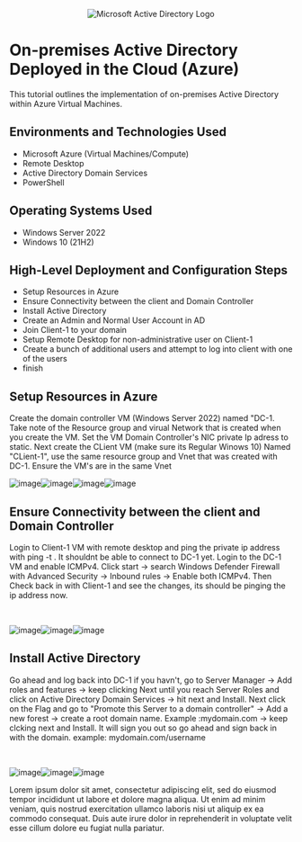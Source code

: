 <p align="center">
<img src="https://i.imgur.com/pU5A58S.png" alt="Microsoft Active Directory Logo"/>
</p>

<h1>On-premises Active Directory Deployed in the Cloud (Azure)</h1>
This tutorial outlines the implementation of on-premises Active Directory within Azure Virtual Machines.<br />






<h2>Environments and Technologies Used</h2>

- Microsoft Azure (Virtual Machines/Compute)
- Remote Desktop
- Active Directory Domain Services
- PowerShell

<h2>Operating Systems Used </h2>

- Windows Server 2022
- Windows 10 (21H2)

<h2>High-Level Deployment and Configuration Steps</h2>

- Setup Resources in Azure
- Ensure Connectivity between the client and Domain Controller
- Install Active Directory
- Create an Admin and Normal User Account in AD
- Join Client-1 to your domain
- Setup Remote Desktop for non-administrative user on Client-1
- Create a bunch of additional users and attempt to log into client with one of the users
- finish

<h2>Setup Resources in Azure </h2>

Create the domain controller VM (Windows Server 2022) named "DC-1.  Take note of the Resource group and virual Network that is created when you create the VM.  Set the VM Domain Controller's NIC private Ip adress to static.  Next create the CLient VM (make sure its Regular Winows 10) Named "CLient-1", use the same resource group and Vnet that was created with DC-1.  Ensure the VM's are in the same Vnet

<p>

![image](https://github.com/AtomSteve/Configuring-On-premises-Active-Directory-within-Azure-VMs/assets/147112183/e0413973-5bf8-431b-9427-a37d7b0719f7)![image](https://github.com/AtomSteve/Configuring-On-premises-Active-Directory-within-Azure-VMs/assets/147112183/40e254f6-fee0-459d-b47e-3dfa0afcfeeb)![image](https://github.com/AtomSteve/Configuring-On-premises-Active-Directory-within-Azure-VMs/assets/147112183/83422a50-98b6-4c52-a69d-a0be900ba712)![image](https://github.com/AtomSteve/Configuring-On-premises-Active-Directory-within-Azure-VMs/assets/147112183/ef735813-c878-427b-a010-9c562f36c6ad)


<h2>Ensure Connectivity between the client and Domain Controller</h2>

</p>
<p>
Login to Client-1 VM with remote desktop and ping the private ip address with ping -t <ip address>.  It shouldnt be able to connect to DC-1 yet.  Login to the DC-1 VM and enable ICMPv4.  Click start -> search Windows Defender Firewall with Advanced Security -> Inbound rules -> Enable both ICMPv4.  Then Check back in with Client-1 and see the changes, its should be pinging the ip address now.  
  
</p>
<br />

![image](https://github.com/AtomSteve/Configuring-On-premises-Active-Directory-within-Azure-VMs/assets/147112183/c808fde4-922e-4e33-ba03-d3900508e1d5)![image](https://github.com/AtomSteve/Configuring-On-premises-Active-Directory-within-Azure-VMs/assets/147112183/16f9e8cd-1c4e-44ea-b44c-83424e1c8151)![image](https://github.com/AtomSteve/Configuring-On-premises-Active-Directory-within-Azure-VMs/assets/147112183/4f1b0bd5-b84a-4f3a-9e53-0fad6e86b907)




<p>

<h2>Install Active Directory</h2>

</p>
<p>
Go ahead and log back into DC-1 if you havn't, go to Server Manager -> Add roles and features -> keep clicking Next until you reach Server Roles and click on Active Directory Domain Services -> hit next and Install.  Next click on the Flag and go to "Promote this Server to a domain controller" -> Add a new forest -> create a root domain name.  Example :mydomain.com -> keep clcking next and Install.  It will sign you out so go ahead and sign back in with the domain.  example: mydomain.com/username
</p>
<br />

![image](https://github.com/AtomSteve/Configuring-On-premises-Active-Directory-within-Azure-VMs/assets/147112183/a6049555-e279-4174-8947-e3cd9805493e)![image](https://github.com/AtomSteve/Configuring-On-premises-Active-Directory-within-Azure-VMs/assets/147112183/8c5b5fda-f6e2-4919-bcbe-4332f2b6badc)![image](https://github.com/AtomSteve/Configuring-On-premises-Active-Directory-within-Azure-VMs/assets/147112183/c5307498-5b5b-40ae-801f-2fc00a7c4a2c)




<p>

</p>
<p>
Lorem ipsum dolor sit amet, consectetur adipiscing elit, sed do eiusmod tempor incididunt ut labore et dolore magna aliqua. Ut enim ad minim veniam, quis nostrud exercitation ullamco laboris nisi ut aliquip ex ea commodo consequat. Duis aute irure dolor in reprehenderit in voluptate velit esse cillum dolore eu fugiat nulla pariatur.
</p>
<br />
